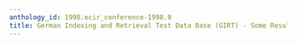 ```yaml
---
anthology_id: 1998.ecir_conference-1998.9
title: German Indexing and Retrieval Test Data Base (GIRT) - Some Results of the Pre-test
---
```

